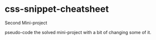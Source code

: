 # css-snippet-cheatsheet
Second Mini-project


pseudo-code the solved mini-project with a bit of changing some of it.

